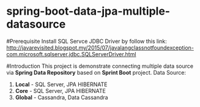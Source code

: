 # spring-boot-data-jpa-multiple-datasource

#Prerequisite
Install SQL Servce JDBC Driver by follow this link: http://javarevisited.blogspot.my/2015/07/javalangclassnotfoundexception-com.microsoft.sqlserver.jdbc.SQLServerDriver.html

#Introduction
This project is demonstrate connecting multiple data source via **Spring Data Repository** based on **Sprint Boot** project.
Data Source:

1. **Local** - SQL Server, JPA HIBERNATE
2. **Core** - SQL Server, JPA HIBERNATE
3. **Global** - Cassandra, Data Cassandra

